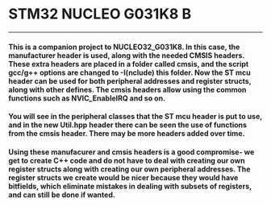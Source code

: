 # STM32 NUCLEO G031K8 B
----------
#### This is a companion project to NUCLEO32_G031K8. In this case, the manufacturer header is used, along with the needed CMSIS headers. These extra headers are placed in a folder called cmsis, and the script gcc/g++ options are changed to -I(nclude) this folder. Now the ST mcu header can be used for both peripheral addresses and register structs, along with other defines. The cmsis headers allow using the common functions such as NVIC_EnableIRQ and so on.

#### You will see in the peripheral classes that the ST mcu header is put to use, and in the new Util.hpp header there can be seen the use of functions from the cmsis header. There may be more headers added over time.

#### Using these manufacurer and cmsis headers is a good compromise- we get to create C++ code and do not have to deal with creating our own register structs along with creating our own peripheral addresses. The register structs we create would be nicer because they would have bitfields, which eliminate mistakes in dealing with subsets of registers, and can still be done if wanted.

